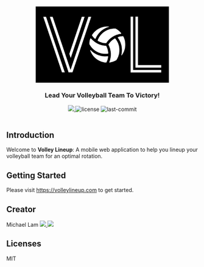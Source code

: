 <h1 align="center">
  <a href="https://volleylineup.com" target="_blank">
    <img 
        style="display: block; 
              margin-left: auto;
              margin-right: auto;
              "
        src="client/assets/logo3.png" 
        height=200
        alt="Volley Lineup">
    </img>
  </a>
</h1>

<h3 align="center">Lead Your Volleyball Team To Victory!</h3>

<div align="center">
  <a href="https://volleylineup.com" target="_blank">
    <img src="https://img.shields.io/badge/website-volleylineup-orange.svg" />
  </a>
  <img alt="license" src="https://img.shields.io/badge/License-MIT-green.svg">
  <img alt="last-commit" src="https://img.shields.io/github/last-commit/mlamchamkee/volleylineup?color=blue">
</div>
<br/>

## Introduction
Welcome to **Volley Lineup**: A mobile web application to help you lineup your volleyball team for an optimal rotation.

## Getting Started
Please visit https://volleylineup.com to get started. 

## Creator
<span>
  Michael Lam
  <a href="https://www.linkedin.com/in/mlamchamkee" target="_blank">
    <img src="https://img.shields.io/badge/LinkedIn-0077B5?style=social&logo=linkedin" />
  </a>
  </a>
    <a href="https://www.github.com/mlamchamkee" target="_blank">
    <img src="https://img.shields.io/badge/Github-0077B5?style=social&logo=github" />
  </a>
</span>

## Licenses
MIT